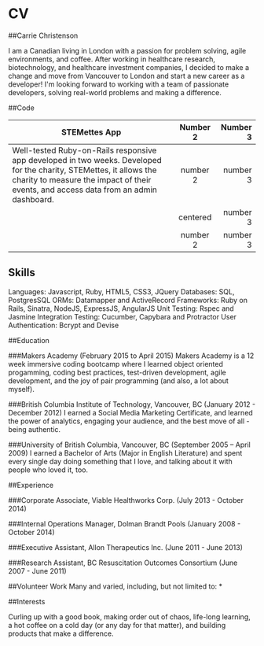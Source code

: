 # CV

##Carrie Christenson

I am a Canadian living in London with a passion for problem solving, agile environments, and coffee. After working in healthcare research, biotechnology, and healthcare investment companies, I decided to make a change and move from Vancouver to London and start a new career as a developer! I'm looking forward to working with a team of passionate developers, solving real-world problems and making a difference.

##Code

| STEMettes App        | Number 2           | Number 3  |
| ------------- |:-------------:| -----:|
| Well-tested Ruby-on-Rails responsive app developed in two weeks. Developed for the charity, STEMettes, it allows the charity to measure the impact of their events, and access data from an admin dashboard.   | number 2| number 3|
|    | centered      |   number 3 |
|  | number 2      |    number 3 |



## Skills
Languages: Javascript, Ruby, HTML5, CSS3, JQuery
Databases: SQL, PostgresSQL
ORMs: Datamapper and ActiveRecord
Frameworks: Ruby on Rails, Sinatra, NodeJS, ExpressJS, AngularJS
Unit Testing: Rspec and Jasmine
Integration Testing: Cucumber, Capybara and Protractor
User Authentication: Bcrypt and Devise


##Education

###Makers Academy (February 2015 to April 2015)
Makers Academy is a 12 week immersive coding bootcamp where I learned object oriented progamming, coding best practices, test-driven development, agile development, and the joy of pair programming (and also, a lot about myself). 


###British Columbia Institute of Technology, Vancouver, BC (January 2012 - December 2012)
I earned a Social Media Marketing Certificate, and learned the power of analytics, engaging your audience, and the best move of all - being authentic.

###University of British Columbia, Vancouver, BC (September 2005 – April 2009)
I earned a Bachelor of Arts (Major in English Literature) and spent every single day doing something that I love, and talking about it with people who loved it, too.

##Experience

###Corporate Associate, Viable Healthworks Corp. (July 2013 - October 2014)

###Internal Operations Manager, Dolman Brandt Pools (January 2008 - October 2014)

###Executive Assistant, Allon Therapeutics Inc. (June 2011 - June 2013)

###Research Assistant, BC Resuscitation Outcomes Consortium (June 2007 - June 2011)

##Volunteer Work
Many and varied, including, but not limited to:
  *


##Interests

Curling up with a good book, making order out of chaos, life-long learning, a hot coffee on a cold day (or any day for that matter), and building products that make a difference.

